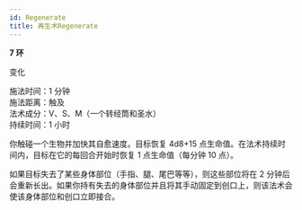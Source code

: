```yaml
---
id: Regenerate
title: 再生术Regenerate
---
```


**7 环**

变化

施法时间：1 分钟  
施法距离：触及  
法术成分：V、S、M（一个转经筒和圣水）  
持续时间：1 小时

你触碰一个生物并加快其自愈速度。目标恢复 4d8+15 点生命值。在法术持续时间内，目标在它的每回合开始时恢复 1
点生命值（每分钟 10 点）。

如果目标失去了某些身体部位（手指、腿、尾巴等等），则这些部位将在 2 分钟后会重新长出。如果你持有失去的身体部位并且将其手动固定到创口上，则该法术会使该身体部位和创口立即接合。
